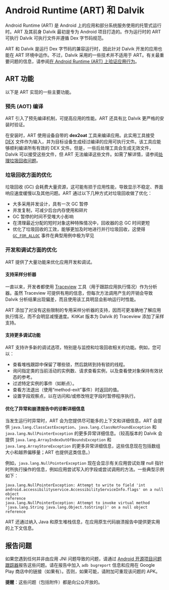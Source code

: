 # Android Runtime (ART) 和 Dalvik

 





Android Runtime (ART) 是 Android 上的应用和部分系统服务使用的托管式运行时。ART 及其前身 Dalvik 最初是专为 Android 项目打造的。作为运行时的 ART 可执行 Dalvik 可执行文件并遵循 Dex 字节码规范。

ART 和 Dalvik 是运行 Dex 字节码的兼容运行时，因此针对 Dalvik 开发的应用也能在 ART 环境中运作。不过，Dalvik 采用的一些技术并不适用于 ART。有关最重要问题的信息，请参阅[在 Android Runtime (ART) 上验证应用行为](http://developer.android.com/guide/practices/verifying-apps-art.html)。

## ART 功能

以下是 ART 实现的一些主要功能。

### 预先 (AOT) 编译

ART 引入了预先编译机制，可提高应用的性能。ART 还具有比 Dalvik 更严格的安装时验证。

在安装时，ART 使用设备自带的 **dex2oat** 工具来编译应用。此实用工具接受 [DEX](https://source.android.com/devices/tech/dalvik/dex-format) 文件作为输入，并为目标设备生成经过编译的应用可执行文件。该工具应能够顺利编译所有有效的 DEX 文件。但是，一些后处理工具会生成无效文件，Dalvik 可以接受这些文件，但 ART 无法编译这些文件。如需了解详情，请参阅[处理垃圾回收问题](http://developer.android.com/guide/practices/verifying-apps-art.html#GC_Migration)。

### 垃圾回收方面的优化

垃圾回收 (GC) 会耗费大量资源，这可能有损于应用性能，导致显示不稳定、界面响应速度缓慢以及其他问题。ART 通过以下几种方式对垃圾回收做了优化：

- 大多采用并发设计，具有一次 GC 暂停
- 并发复制，可减少后台内存使用和碎片
- GC 暂停的时间不受堆大小影响
- 在清理最近分配的短时对象这种特殊情况中，回收器的总 GC 时间更短
- 优化了垃圾回收的工效，能够更加及时地进行并行垃圾回收，这使得 [`GC_FOR_ALLOC`](http://developer.android.com/tools/debugging/debugging-memory.html#LogMessages) 事件在典型用例中极为罕见

### 开发和调试方面的优化

ART 提供了大量功能来优化应用开发和调试。

#### 支持采样分析器

一直以来，开发者都使用 [Traceview](http://developer.android.com/tools/help/traceview.html) 工具（用于跟踪应用执行情况）作为分析器。虽然 Traceview 可提供有用的信息，但每次方法调用产生的开销会导致 Dalvik 分析结果出现偏差，而且使用该工具明显会影响运行时性能。

ART 添加了对没有这些限制的专用采样分析器的支持，因而可更准确地了解应用执行情况，而不会明显减慢速度。KitKat 版本为 Dalvik 的 Traceview 添加了采样支持。

#### 支持更多调试功能

ART 支持许多新的调试选项，特别是与监控和垃圾回收相关的功能。例如，您可以：

- 查看堆栈跟踪中保留了哪些锁，然后跳转到持有锁的线程。
- 询问指定类的当前活动的实例数、请求查看实例，以及查看使对象保持有效状态的参考。
- 过滤特定实例的事件（如断点）。
- 查看方法退出（使用“method-exit”事件）时返回的值。
- 设置字段观察点，以在访问和/或修改特定字段时暂停程序执行。

#### 优化了异常和崩溃报告中的诊断详细信息

当发生运行时异常时，ART 会为您提供尽可能多的上下文和详细信息。ART 会提供 `java.lang.ClassCastException`、`java.lang.ClassNotFoundException` 和 `java.lang.NullPointerException` 的更多异常详细信息。（较高版本的 Dalvik 会提供 `java.lang.ArrayIndexOutOfBoundsException` 和 `java.lang.ArrayStoreException` 的更多异常详细信息，这些信息现在包括数组大小和越界偏移量；ART 也提供这类信息。）

例如，`java.lang.NullPointerException` 现在会显示有关应用尝试处理 null 指针时所执行操作的信息，例如应用尝试写入的字段或尝试调用的方法。一些典型示例如下：

```
java.lang.NullPointerException: Attempt to write to field 'int
android.accessibilityservice.AccessibilityServiceInfo.flags' on a null object
reference
java.lang.NullPointerException: Attempt to invoke virtual method
'java.lang.String java.lang.Object.toString()' on a null object reference
```

ART 还通过纳入 Java 和原生堆栈信息，在应用原生代码崩溃报告中提供更实用的上下文信息。

## 报告问题

如果您遇到任何并非由应用 JNI 问题导致的问题，请通过 [Android 开源项目问题跟踪器](https://source.android.com/setup/report-bugs#platform)报告这些问题。请在报告中加入 `adb bugreport` 信息和应用在 Google Play 商店中的链接（如果有）。否则，如果可能，请附加可重现该问题的 APK。

**提醒**：这些问题（包括附件）都是向公众开放的。